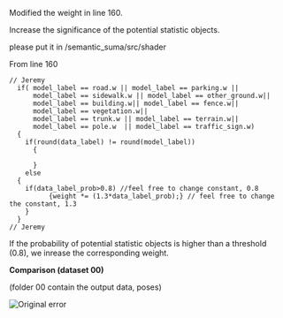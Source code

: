Modified the weight in line 160.


Increase the significance of the potential statistic objects.


please put it in /semantic_suma/src/shader





From line 160

    // Jeremy
      if( model_label == road.w || model_label == parking.w ||
          model_label == sidewalk.w || model_label == other_ground.w||
          model_label == building.w|| model_label == fence.w||
          model_label == vegetation.w||
          model_label == trunk.w || model_label == terrain.w||
          model_label == pole.w  || model_label == traffic_sign.w)
      {
        if(round(data_label) != round(model_label))
          {

          }
        else
	  {
	    if(data_label_prob>0.8) //feel free to change constant, 0.8
              {weight *= (1.3*data_label_prob);} // feel free to change the constant, 1.3
		}
      }
    // Jeremy
    
If the probability of potential statistic objects is higher than a threshold (0.8), we inrease the corresponding weight.

**Comparison (dataset 00)**

(folder 00 contain the output data, poses)

![Original error](/568_final_project/modified_jeremy/00/original/plot_error/00_rl.png)








